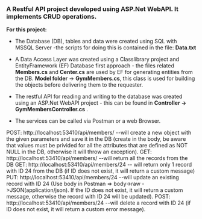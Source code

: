 ### A Restful API project developed using ASP.Net WebAPI. It implements CRUD operations.
**For this project:**
* The Database (DB), tables and data were created using SQL with MSSQL Server -the scripts for doing this is contained in the file: **Data.txt**
* A Data Access Layer was created using a Classlibrary project and EntityFramework (EF) Database first approach - the files related
**Members.cs** and **Center.cs** are used by EF for generating entities from the DB. **Model folder** -> **GymMembers.cs**, this class is used for building the objects before delivering them to the requester. 
* The restful API for reading and writing to the database was created using an ASP.Net WebAPI project - this can be found in
  **Controller -> GymMembersController.cs** .

* The services can be called via Postman or a web Browser.

POST: http://localhost:53410/api/members/  --will create a new object with the given parameters and save it in the DB (create in the body, be aware that values must be privided for all the attributes that are defined as NOT NULL in the DB, otherwise it will throw an exception).
GET: http://localhost:53410/api/members/ --will return all the records from the DB
GET: http://localhost:53410/api/members/24  -- will return only 1 record with ID 24 from the DB (if ID does not exist, it will return a custom message)
PUT: http://localhost:53410/api/members/24  --will update an existing record with ID 24 (Use body in Postman => body->raw ->JSON(application/json). If the ID does not exist, it will return a custom message, otherwise the record with ID 24 will be updated).
POST: http://localhost:53410/api/members/24  --will delete a record with ID 24 (if ID does not exist, it will return a custom error message).
